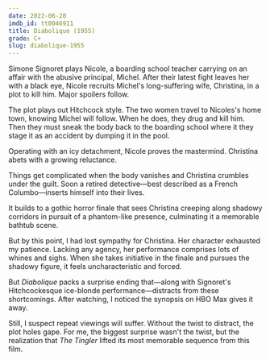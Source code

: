 ```yaml
---
date: 2022-06-20
imdb_id: tt0046911
title: Diabolique (1955)
grade: C+
slug: diabolique-1955
---
```


Simone Signoret plays Nicole, a boarding school teacher carrying on an affair with the abusive principal, Michel. After their latest fight leaves her with a black eye, Nicole recruits Michel's long-suffering wife, Christina, in a plot to kill him. Major spoilers follow.

<!-- end -->

The plot plays out Hitchcock style. The two women travel to Nicoles's home town, knowing Michel will follow. When he does, they drug and kill him. Then they must sneak the body back to the boarding school where it they stage it as an accident by dumping it in the pool.

Operating with an icy detachment, Nicole proves the mastermind. Christina abets with a growing reluctance.

Things get complicated when the body vanishes and Christina crumbles under the guilt. Soon a retired detective—best described as a French Columbo—inserts himself into their lives.

It builds to a gothic horror finale that sees Christina creeping along shadowy corridors in pursuit of a phantom-like presence, culminating it a memorable bathtub scene.

But by this point, I had lost sympathy for Christina. Her character exhausted my patience. Lacking any agency, her performance comprises lots of whines and sighs. When she takes initiative in the finale and pursues the shadowy figure, it feels uncharacteristic and forced.

But _Diabolique_ packs a surprise ending that—along with Signoret's Hitchcockesque ice-blonde performance—distracts from these shortcomings. After watching, I noticed the synopsis on HBO Max gives it away.

Still, I suspect repeat viewings will suffer. Without the twist to distract, the plot holes gape. For me, the biggest surprise wasn't the twist, but the realization that <span data-imdb-id="tt0053363">_The Tingler_</span> lifted its most memorable sequence from this film.